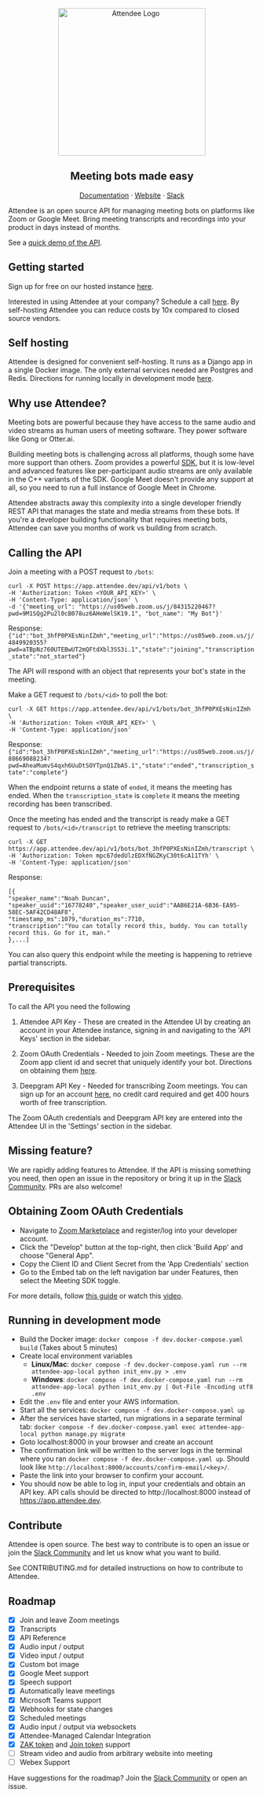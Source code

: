 <div align="center">
<img src="static/images/logo_black_white.svg" width="300" alt="Attendee Logo">
</div>
<h2 align="center">Meeting bots made easy</h2>
<p align="center">
    <a href="https://docs.attendee.dev/">Documentation</a>
    ·
    <a href="https://attendee.dev/">Website</a>
    ·
    <a href="https://join.slack.com/t/attendeecommu-rff8300/shared_invite/zt-2uhpam6p2-ZzLAoVrljbL2UEjqdSHrgQ">Slack</a>
</p>


Attendee is an open source API for managing meeting bots on platforms like Zoom or Google Meet. Bring meeting transcripts and recordings into your product in days instead of months. 

See a [quick demo of the API](https://www.loom.com/embed/b738d02aabf84f489f0bfbadf71605e3?sid=ea605ea9-8961-4cc3-9ba9-10b7dbbb8034).

## Getting started

Sign up for free on our hosted instance [here](https://app.attendee.dev/accounts/signup/). 

Interested in using Attendee at your company? Schedule a call [here](https://calendly.com/noah-attendee/30min). By self-hosting Attendee you can reduce costs by 10x compared to closed source vendors.
 
## Self hosting

Attendee is designed for convenient self-hosting. It runs as a Django app in a single Docker image. The only external services needed are Postgres and Redis. Directions for running locally in development mode [here](#running-in-development-mode).

## Why use Attendee?

Meeting bots are powerful because they have access to the same audio and video streams as human users of meeting software. They power software like Gong or Otter.ai.

Building meeting bots is challenging across all platforms, though some have more support than others. Zoom provides a powerful [SDK](https://developers.zoom.us/docs/meeting-sdk/), but it is low-level and advanced features like per-participant audio streams are only available in the C++ variants of the SDK. Google Meet doesn't provide any support at all, so you need to run a full instance of Google Meet in Chrome.

Attendee abstracts away this complexity into a single developer friendly REST API that manages the state and media streams from these bots. If you're a developer building functionality that requires meeting bots, Attendee can save you months of work vs building from scratch.

## Calling the API

Join a meeting with a POST request to `/bots`:
```
curl -X POST https://app.attendee.dev/api/v1/bots \
-H 'Authorization: Token <YOUR_API_KEY>' \
-H 'Content-Type: application/json' \
-d '{"meeting_url": "https://us05web.zoom.us/j/84315220467?pwd=9M1SQg2Pu2l0cB078uz6AHeWelSK19.1", "bot_name": "My Bot"}'
```
Response:
```{"id":"bot_3hfP0PXEsNinIZmh","meeting_url":"https://us05web.zoom.us/j/4849920355?pwd=aTBpNz760UTEBwUT2mQFtdXbl3SS3i.1","state":"joining","transcription_state":"not_started"}```

The API will respond with an object that represents your bot's state in the meeting. 



Make a GET request to `/bots/<id>` to poll the bot:
```
curl -X GET https://app.attendee.dev/api/v1/bots/bot_3hfP0PXEsNinIZmh \
-H 'Authorization: Token <YOUR_API_KEY>' \
-H 'Content-Type: application/json'
```
Response: 
```{"id":"bot_3hfP0PXEsNinIZmh","meeting_url":"https://us05web.zoom.us/j/88669088234?pwd=AheaMumvS4qxh6UuDtSOYTpnQ1ZbAS.1","state":"ended","transcription_state":"complete"}```

When the endpoint returns a state of `ended`, it means the meeting has ended. When the `transcription_state` is `complete` it means the meeting recording has been transcribed.


Once the meeting has ended and the transcript is ready make a GET request to `/bots/<id>/transcript` to retrieve the meeting transcripts:
```
curl -X GET https://app.attendee.dev/api/v1/bots/bot_3hfP0PXEsNinIZmh/transcript \
-H 'Authorization: Token mpc67dedUlzEDXfNGZKyC30t6cA11TYh' \
-H 'Content-Type: application/json'
```
Response:
```
[{
"speaker_name":"Noah Duncan",
"speaker_uuid":"16778240","speaker_user_uuid":"AAB6E21A-6B36-EA95-58EC-5AF42CD48AF8",
"timestamp_ms":1079,"duration_ms":7710,
"transcription":"You can totally record this, buddy. You can totally record this. Go for it, man."
},...]
```
You can also query this endpoint while the meeting is happening to retrieve partial transcripts.

## Prerequisites

To call the API you need the following

1. Attendee API Key - These are created in the Attendee UI by creating an account in your Attendee instance, signing in and navigating to the 'API Keys' section in the sidebar.

2. Zoom OAuth Credentials - Needed to join Zoom meetings. These are the Zoom app client id and secret that uniquely identify your bot. Directions on obtaining them [here](#obtaining-zoom-oauth-credentials).

3. Deepgram API Key - Needed for transcribing Zoom meetings. You can sign up for an account [here](https://console.deepgram.com/signup), no credit card required and get 400 hours worth of free transcription.

The Zoom OAuth credentials and Deepgram API key are entered into the Attendee UI in the 'Settings' section in the sidebar.

## Missing feature?

We are rapidly adding features to Attendee. If the API is missing something you need, then open an issue in the repository or bring it up in the [Slack Community](https://join.slack.com/t/attendeecommu-rff8300/shared_invite/zt-2uhpam6p2-ZzLAoVrljbL2UEjqdSHrgQ). PRs are also welcome!

## Obtaining Zoom OAuth Credentials

- Navigate to [Zoom Marketplace](https://marketplace.zoom.us/) and register/log into your
developer account.
- Click the "Develop" button at the top-right, then click 'Build App' and choose "General App".
- Copy the Client ID and Client Secret from the 'App Credentials' section
- Go to the Embed tab on the left navigation bar under Features, then select the Meeting SDK toggle.

For more details, follow [this guide](https://developers.zoom.us/docs/meeting-sdk/developer-accounts/) or watch this [video](https://www.loom.com/embed/7cbd3eab1bc4438fb1badcb3787996d6?sid=825a92b5-51ca-447c-86c1-c45f5294ec9d).

## Running in development mode

- Build the Docker image: `docker compose -f dev.docker-compose.yaml build` (Takes about 5 minutes)
- Create local environment variables
  - **Linux/Mac**: `docker compose -f dev.docker-compose.yaml run --rm attendee-app-local python init_env.py > .env`
  - **Windows**: `docker compose -f dev.docker-compose.yaml run --rm attendee-app-local python init_env.py | Out-File -Encoding utf8 .env` 
- Edit the `.env` file and enter your AWS information.
- Start all the services: `docker compose -f dev.docker-compose.yaml up`
- After the services have started, run migrations in a separate terminal tab: `docker compose -f dev.docker-compose.yaml exec attendee-app-local python manage.py migrate`
- Goto localhost:8000 in your browser and create an account
- The confirmation link will be written to the server logs in the terminal where you ran `docker compose -f dev.docker-compose.yaml up`. Should look like `http://localhost:8000/accounts/confirm-email/<key>/`.
- Paste the link into your browser to confirm your account.
- You should now be able to log in, input your credentials and obtain an API key. API calls should be directed to http://localhost:8000 instead of https://app.attendee.dev.


## Contribute 

Attendee is open source. The best way to contribute is to open an issue or join the [Slack Community](https://join.slack.com/t/attendeecommu-rff8300/shared_invite/zt-2uhpam6p2-ZzLAoVrljbL2UEjqdSHrgQ) and let us know what you want to build.

See CONTRIBUTING.md for detailed instructions on how to contribute to Attendee.


## Roadmap

- [x] Join and leave Zoom meetings
- [x] Transcripts
- [x] API Reference
- [x] Audio input / output
- [x] Video input / output
- [x] Custom bot image 
- [x] Google Meet support
- [x] Speech support
- [x] Automatically leave meetings
- [x] Microsoft Teams support
- [x] Webhooks for state changes
- [x] Scheduled meetings
- [x] Audio input / output via websockets
- [x] Attendee-Managed Calendar Integration
- [x] [ZAK token](https://developers.zoom.us/docs/meeting-sdk/auth/#start-meetings-and-webinars-with-a-zoom-users-zak-token) and [Join token](https://developers.zoom.us/docs/api/meetings/#tag/meetings/GET/meetings/{meetingId}/jointoken/local_recording) support
- [ ] Stream video and audio from arbitrary website into meeting
- [ ] Webex Support

Have suggestions for the roadmap? Join the [Slack Community](https://join.slack.com/t/attendeecommu-rff8300/shared_invite/zt-2uhpam6p2-ZzLAoVrljbL2UEjqdSHrgQ) or open an issue.
